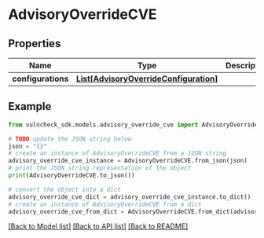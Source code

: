 # AdvisoryOverrideCVE


## Properties

Name | Type | Description | Notes
------------ | ------------- | ------------- | -------------
**configurations** | [**List[AdvisoryOverrideConfiguration]**](AdvisoryOverrideConfiguration.md) |  | [optional] 

## Example

```python
from vulncheck_sdk.models.advisory_override_cve import AdvisoryOverrideCVE

# TODO update the JSON string below
json = "{}"
# create an instance of AdvisoryOverrideCVE from a JSON string
advisory_override_cve_instance = AdvisoryOverrideCVE.from_json(json)
# print the JSON string representation of the object
print(AdvisoryOverrideCVE.to_json())

# convert the object into a dict
advisory_override_cve_dict = advisory_override_cve_instance.to_dict()
# create an instance of AdvisoryOverrideCVE from a dict
advisory_override_cve_from_dict = AdvisoryOverrideCVE.from_dict(advisory_override_cve_dict)
```
[[Back to Model list]](../README.md#documentation-for-models) [[Back to API list]](../README.md#documentation-for-api-endpoints) [[Back to README]](../README.md)


